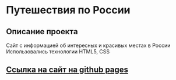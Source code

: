 # Путешествия по России
## Описание проекта
Сайт с информацией об интересных и красивых местах в России  
Использовались технологии HTML5, CSS
## [Ссылка на сайт на github pages](https://kindlyhickory.github.io/russian-travel/index.html)
